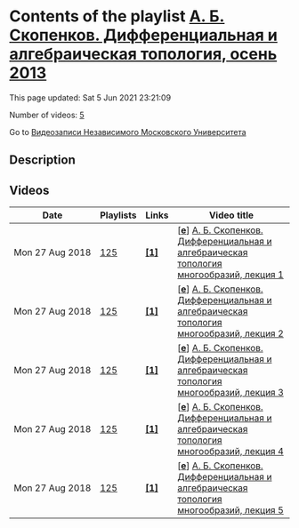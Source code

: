# Contents of the playlist [А. Б. Скопенков. Дифференциальная и алгебраическая топология, осень 2013](https://www.youtube.com/playlist?list=PLp9ABVh6_x4HeUcKgmrMm4eGMREl8ReAw)

This page updated: Sat 5 Jun 2021 23:21:09

Number of videos: [5](#videos)

Go to [Видеозаписи Независимого Московского Университета](../README.md)

## Description



## Videos

|Date|Playlists|Links|Video title|
|---|---|---|---|
| Mon&nbsp;27&nbsp;Aug&nbsp;2018 | [125](../playlists/125 "А. Б. Скопенков. Дифференциальная и алгебраическая топология, осень 2013") | [**[1]**](https://www.mccme.ru/circles/oim/home/nmuaut13sko.htm) | [[**e**](https://studio.youtube.com/video/t3YXMsUlXZM/edit "Edit")] [А. Б. Скопенков. Дифференциальная и алгебраическая топология многообразий, лекция 1](https://www.youtube.com/watch?v=t3YXMsUlXZM&list=PLp9ABVh6_x4HeUcKgmrMm4eGMREl8ReAw "Спецкурс НМУ.&#013;12 сентября 2013 г. 17:30, НМУ 303 (Большой Власьевский пер., 11)&#013;https://www.mccme.ru/circles/oim/home/nmuaut13sko.htm") |
| Mon&nbsp;27&nbsp;Aug&nbsp;2018 | [125](../playlists/125 "А. Б. Скопенков. Дифференциальная и алгебраическая топология, осень 2013") | [**[1]**](https://www.mccme.ru/circles/oim/home/nmuaut13sko.htm) | [[**e**](https://studio.youtube.com/video/GxhbUq_ci1w/edit "Edit")] [А. Б. Скопенков. Дифференциальная и алгебраическая топология многообразий, лекция 2](https://www.youtube.com/watch?v=GxhbUq_ci1w&list=PLp9ABVh6_x4HeUcKgmrMm4eGMREl8ReAw "Спецкурс НМУ.&#013;26 сентября 2013 г. 17:30, НМУ 303 (Большой Власьевский пер., 11)&#013;https://www.mccme.ru/circles/oim/home/nmuaut13sko.htm") |
| Mon&nbsp;27&nbsp;Aug&nbsp;2018 | [125](../playlists/125 "А. Б. Скопенков. Дифференциальная и алгебраическая топология, осень 2013") | [**[1]**](https://www.mccme.ru/circles/oim/home/nmuaut13sko.htm) | [[**e**](https://studio.youtube.com/video/MeFx1zCwu0E/edit "Edit")] [А. Б. Скопенков. Дифференциальная и алгебраическая топология многообразий, лекция 3](https://www.youtube.com/watch?v=MeFx1zCwu0E&list=PLp9ABVh6_x4HeUcKgmrMm4eGMREl8ReAw "Спецкурс НМУ.&#013;3 октября 2013 г. 17:30, НМУ 303 (Большой Власьевский пер., 11)&#013;https://www.mccme.ru/circles/oim/home/nmuaut13sko.htm") |
| Mon&nbsp;27&nbsp;Aug&nbsp;2018 | [125](../playlists/125 "А. Б. Скопенков. Дифференциальная и алгебраическая топология, осень 2013") | [**[1]**](https://www.mccme.ru/circles/oim/home/nmuaut13sko.htm) | [[**e**](https://studio.youtube.com/video/1FeRsGso-Xc/edit "Edit")] [А. Б. Скопенков. Дифференциальная и алгебраическая топология многообразий, лекция 4](https://www.youtube.com/watch?v=1FeRsGso-Xc&list=PLp9ABVh6_x4HeUcKgmrMm4eGMREl8ReAw "Спецкурс НМУ.&#013;10 октября 2013 г. 17:30, НМУ 303 (Большой Власьевский пер., 11)&#013;https://www.mccme.ru/circles/oim/home/nmuaut13sko.htm") |
| Mon&nbsp;27&nbsp;Aug&nbsp;2018 | [125](../playlists/125 "А. Б. Скопенков. Дифференциальная и алгебраическая топология, осень 2013") | [**[1]**](https://www.mccme.ru/circles/oim/home/nmuaut13sko.htm) | [[**e**](https://studio.youtube.com/video/cPv0X-LnP6c/edit "Edit")] [А. Б. Скопенков. Дифференциальная и алгебраическая топология многообразий, лекция 5](https://www.youtube.com/watch?v=cPv0X-LnP6c&list=PLp9ABVh6_x4HeUcKgmrMm4eGMREl8ReAw "Спецкурс НМУ.&#013;24 октября 2013 г. 17:30, НМУ 303 (Большой Власьевский пер., 11)&#013;https://www.mccme.ru/circles/oim/home/nmuaut13sko.htm") |
